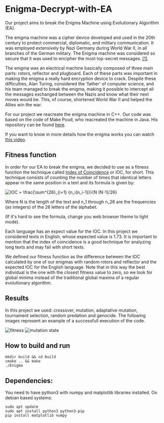 # Enigma-Decrypt-with-EA

Our project aims to break the Enigma Machine using Evolutionary Algorithm (EA).

The enigma machine was a cipher device developed and used in the 20th century to protect commercial, diplomatic, and military communication. It was employed extensively by Nazi Germany during World War II, in all branches of the German military. The Enigma machine was considered so secure that it was used to encipher the most top-secret messages. [[1]](https://en.wikipedia.org/wiki/Enigma_machine). 

The enigma was an electrical machine basically composed of three main parts: rotors, reflector and plugboard. Each of these parts was important in making the enigma a really hard encryption device to crack. Despite these difficulties, Alan Turing, considered the 'father' of computer science, and his team managed to break the enigma, making it possible to intercept all the messages exchanged between the Nazis and know what their next moves would be. This, of course, shortened World War II and helped the Allies win the war.

For our project we reacreate the enigma machine in C++. Our code was based on the code of Make Poud, who reacreated the machine in Java. His repository can be found [here](https://github.com/mikepound/enigma).

If you want to know in more details how the enigma works you can watch [this video](https://youtu.be/G2_Q9FoD-oQ).

## Fitness function

In order for our EA to break the enigma, we decided to use as a fitness function the technique called [Index of Coincidence](https://en.wikipedia.org/wiki/Index_of_coincidence) or IOC, for short. This technique consists of counting the number of times that identical letters appear in the same position in a text and its formula is given by:

<img src="https://latex.codecogs.com/svg.image?IOC&space;=&space;\frac{\sum^{26}_{i=1}&space;{n_i(n_i-1)}}{N&space;(N-1)/26}&space;" title="IOC = \frac{\sum^{26}_{i=1} {n_i(n_i-1)}}{N (N-1)/26} " />

Where N is the length of the text and n_1 through n_26 are the frequencies (as integers) of the 26 letters of the alphabet. 

(If it's hard to see the formula, change you web browser theme to light mode).

Each language has an expect value for the IOC. In this project we considered texts in English, whose expected value is 1.73. It is important to mention that the index of coincidence is a good technique for analyzing long texts and may fail with short texts.

We defined our fitness function as the difference between the IOC calculated by one of our enigmas with random rotors and reflector and the expected IOC for the English language. Note that in this way the best individual is the one with the closest fitness value to zero, so we look for global minima instead of the traditional global maxima of a regular evolutionary algorithm.

## Results

In this project we used: crossover, mutation, adaptative mutation, tournament selection, random predation and genocide. The following images represent an example of a successfull execution of the code.

![fitness](https://github.com/[username]/[reponame]/blob/[branch]/image.jpg?raw=true)
![mutation state](https://github.com/[username]/[reponame]/blob/[branch]/image.jpg?raw=true)

## How to build and run

    mkdir build && cd build
    cmake .. && make
    ./Enigma

## Dependencies:

You need to have python3 with numpy and matplotlib libraries installed. On debian based systems:

    sudo apt update
    sudo apt install python3 python3-pip
    pip install matplotlib numpy

